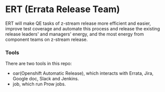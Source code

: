 # ERT (Errata Release Team)

ERT will make QE tasks of z-stream release more efficient and easier, improve test coverage and automate this process and release the existing release leaders' and managers' energy, and the most energy from component teams on z-stream release.

### Tools
There are two tools in this repo:
- oar(Openshift Automatic Release), which interacts with Errata, Jira, Google doc, Slack and Jenkins.
- job, which run Prow jobs.

